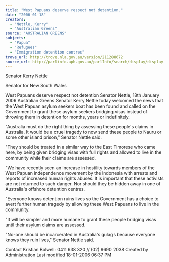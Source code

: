 ```yaml
---
title: "West Papuans deserve respect not detention."
date: "2006-01-18"
creators:
  - "Nettle, Kerry"
  - "Australian Greens"
source: "AUSTRALIAN GREENS"
subjects:
  - "Papua"
  - "Refugees"
  - "Immigration detention centres"
trove_url: http://trove.nla.gov.au/version/211288672
source_url: http://parlinfo.aph.gov.au/parlInfo/search/display/display.w3p;query=Id%3A%22media/pressrel/OTII6%22
---
```


 Senator Kerry Nettle 

 Senator for New South Wales   

 West Papuans deserve respect not detention  Senator Nettle, 18th January 2006  Australian Greens Senator Kerry Nettle today welcomed the news that the West Papuan  asylum seekers boat has been found and called on the Government to grant these asylum  seekers bridging visas instead of throwing them in detention for months, years or  indefinitely.    

 "Australia must do the right thing by assessing these people's claims in Australia. It  would be a cruel tragedy to now send these people to Nauru or some other island prison,"  Senator Nettle said.    

 "They should be treated in a similar way to the East Timorese who came here, by being  given bridging visas with full rights and allowed to live in the community while their  claims are assessed.    

 "We have recently seen an increase in hostility towards members of the West Papuan  independence movement by the Indonesia with arrests and reports of increased human  rights abuses. It is important that these activists are not returned to such danger. Nor  should they be hidden away in one of Australia's offshore detention centres.    

 "Everyone knows detention ruins lives so the Government has a choice to avert further  human tragedy by allowing these West Papuans to live in the community.    

 "It will be simpler and more humane to grant these people bridging visas until their  asylum claims are assessed.    

 "No-one should be incarcerated in Australia's gulags because everyone knows they ruin  lives," Senator Nettle said.    

 Contact Kristian Bolwell: 0411 638 320 // (02) 9690 2038   Created by Administration   Last modified 18-01-2006 06:37 PM 

 

